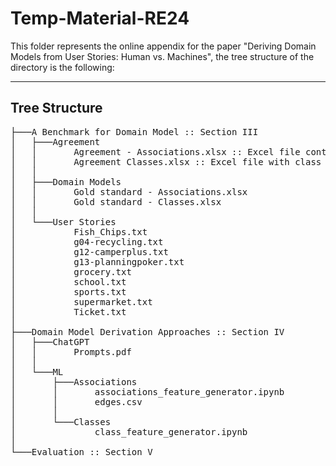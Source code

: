 # Temp-Material-RE24

This folder represents the online appendix for the paper "Deriving Domain Models from User Stories: Human vs. Machines", the tree structure of the directory is the following:

--------------------------------------------------
##   Tree Structure
<pre>
├───A Benchmark for Domain Model :: Section III
│   ├───Agreement
│   │       Agreement - Associations.xlsx :: Excel file containing association data for agreements.
│   │       Agreement Classes.xlsx :: Excel file with class information related to agreements.
│   │
│   ├───Domain Models
│   │       Gold standard - Associations.xlsx
│   │       Gold standard - Classes.xlsx
│   │
│   └───User Stories
│           Fish_Chips.txt
│           g04-recycling.txt
│           g12-camperplus.txt
│           g13-planningpoker.txt
│           grocery.txt
│           school.txt
│           sports.txt
│           supermarket.txt
│           Ticket.txt
│
├───Domain Model Derivation Approaches :: Section IV
│   ├───ChatGPT
│   │       Prompts.pdf
│   │
│   └───ML
│       ├───Associations
│       │       associations_feature_generator.ipynb
│       │       edges.csv
│       │
│       └───Classes
│               class_feature_generator.ipynb
│
└───Evaluation :: Section V
</pre>
